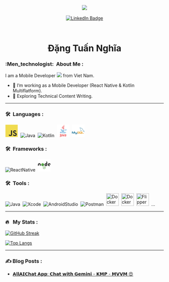 
<p align="center"><img src="https://media.giphy.com/media/M9gbBd9nbDrOTu1Mqx/giphy.gif" width="100"/></p>
<p align="center">
<a href="https://www.linkedin.com/in/nghia-dang-a5544525a/"><img src="https://img.shields.io/badge/LinkedIn-blue?style=for-the-badge&logo=linkedin&logoColor=white" alt="LinkedIn Badge"></a>
</p>

<p align="center"><img src="https://komarev.com/ghpvc/?username=dangnghia2101&style=flat-square&color=blue" alt=""></p>

<h1 align="center">Đặng Tuấn Nghĩa </h1>

### :Men_technologist: &nbsp;About Me :

I am a Mobile Developer <img src="https://media.giphy.com/media/WUlplcMpOCEmTGBtBW/giphy.gif" width="30"> from Viet Nam.

- 🔭 I’m working as a Mobile Developer (React Native & Kotlin Multiflatform).
- 🌱 Exploring Technical Content Writing.
---

### 🛠 &nbsp;Languages :

<p>
 <img src="https://github.com/devicons/devicon/blob/master/icons/javascript/javascript-original.svg" title="JavaScript" alt="JavaScript" width="40" height="40"/>&nbsp;
 <img src="https://cdn-icons-png.flaticon.com/512/5968/5968381.png" title="Typescript" alt="Java" width="40" height="40"/>&nbsp;
 <img src="https://seeklogo.com/images/K/kotlin-logo-6A9E0484CA-seeklogo.com.png" title="Kotlin" alt="Kotlin" width="40" height="40"/>&nbsp;
 <img src="https://github.com/devicons/devicon/blob/master/icons/java/java-original-wordmark.svg" title="Java" alt="Java" width="40" height="40"/>&nbsp;
 <img src="https://github.com/devicons/devicon/blob/master/icons/mysql/mysql-original-wordmark.svg" title="MySQL"  alt="MySQL" width="40" height="40"/>&nbsp;
</p>

### 🛠 &nbsp;Frameworks :
<p>
 <img src="https://cdn.worldvectorlogo.com/logos/react-native-1.svg" title="ReactNative" alt="ReactNative" width="40" height="40"/>&nbsp;
 <img src="https://github.com/devicons/devicon/blob/master/icons/nodejs/nodejs-original-wordmark.svg" title="NodeJS" alt="NodeJS" width="40" height="40"/>&nbsp;
</p>

### 🛠 &nbsp;Tools :
<p>
 <img src="https://cdn-icons-png.flaticon.com/512/2913/2913974.png" title="Typescript" alt="Java" width="40" height="40"/>&nbsp;
<img src="https://upload.wikimedia.org/wikipedia/en/5/56/Xcode_14_icon.png" title="Xcode" alt="Xcode " width="40" height="40"/>&nbsp;
<img src="https://uxwing.com/wp-content/themes/uxwing/download/brands-and-social-media/android-studio-icon.png" title="AndroidStudio" alt="AndroidStudio" width="40" height="40"/>&nbsp;
<img src="https://www.vectorlogo.zone/logos/getpostman/getpostman-icon.svg" title="Postman"  alt="Postman" width="40" height="40"/>&nbsp;
<img src="https://cdn.icon-icons.com/icons2/2415/PNG/512/docker_original_logo_icon_146556.png" title="Docker" **alt="Docker" width="40" height="40"/>&nbsp;
<img src="https://upload.wikimedia.org/wikipedia/commons/thumb/9/9a/Visual_Studio_Code_1.35_icon.svg/512px-Visual_Studio_Code_1.35_icon.svg.png?2021080422151" title="Docker" **alt="Docker" width="40" height="40"/>&nbsp;
 <img src="https://user-images.githubusercontent.com/12622625/135164246-f7ab24d1-dc1c-4cdf-bfca-2563c8b7327f.png" title="Flipper" **alt="Flipper" width="40" height="40"/>&nbsp;
 ...
</p>

---

### 🔥 &nbsp; My Stats :
[![GitHub Streak](https://streak-stats.demolab.com?user=dangnghia2101&theme=tokyonight)](https://git.io/streak-stats)

[![Top Langs](https://github-readme-stats.vercel.app/api/top-langs/?username=dangnghia2101&layout=compact&theme=vision-friendly-dark)](https://github.com/anuraghazra/github-readme-stats)

---

### ✍️ Blog Posts : 
- [𝗔𝗹𝗹𝗔𝗜𝗖𝗵𝗮𝘁 𝗔𝗽𝗽: 𝗖𝗵𝗮𝘁 𝘄𝗶𝘁𝗵 𝗚𝗲𝗺𝗶𝗻𝗶 - 𝗞𝗠𝗣 - 𝗠𝗩𝗩𝗠 😍](https://www.linkedin.com/feed/update/urn:li:activity:7224327689745092608?utm_source=share&utm_medium=member_desktop)
<!-- BLOG-POST-LIST:END -->

